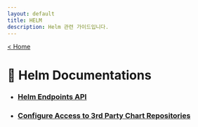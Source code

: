```yaml
---
layout: default
title: HELM
description: Helm 관련 가이드입니다.
---
```


[< Home](/hypercloud-console5.0/)

# 📙 Helm Documentations

- ### [Helm Endpoints API](endpoints_api.md)
- ### [Configure Access to 3rd Party Chart Repositories](configure-3rdparty-repos-access.md)

